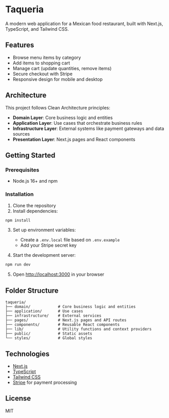 # Taqueria

A modern web application for a Mexican food restaurant, built with Next.js, TypeScript, and Tailwind CSS.

## Features

- Browse menu items by category
- Add items to shopping cart
- Manage cart (update quantities, remove items)
- Secure checkout with Stripe
- Responsive design for mobile and desktop

## Architecture

This project follows Clean Architecture principles:

- **Domain Layer**: Core business logic and entities
- **Application Layer**: Use cases that orchestrate business rules
- **Infrastructure Layer**: External systems like payment gateways and data sources
- **Presentation Layer**: Next.js pages and React components

## Getting Started

### Prerequisites

- Node.js 16+ and npm

### Installation

1. Clone the repository
2. Install dependencies:

```bash
npm install
```

3. Set up environment variables:

   - Create a `.env.local` file based on `.env.example`
   - Add your Stripe secret key

4. Start the development server:

```bash
npm run dev
```

5. Open [http://localhost:3000](http://localhost:3000) in your browser

## Folder Structure

```
taqueria/
├── domain/            # Core business logic and entities
├── application/       # Use cases
├── infrastructure/    # External services
├── pages/             # Next.js pages and API routes
├── components/        # Reusable React components
├── lib/               # Utility functions and context providers
├── public/            # Static assets
└── styles/            # Global styles
```

## Technologies

- [Next.js](https://nextjs.org/)
- [TypeScript](https://www.typescriptlang.org/)
- [Tailwind CSS](https://tailwindcss.com/)
- [Stripe](https://stripe.com/) for payment processing

## License

MIT
